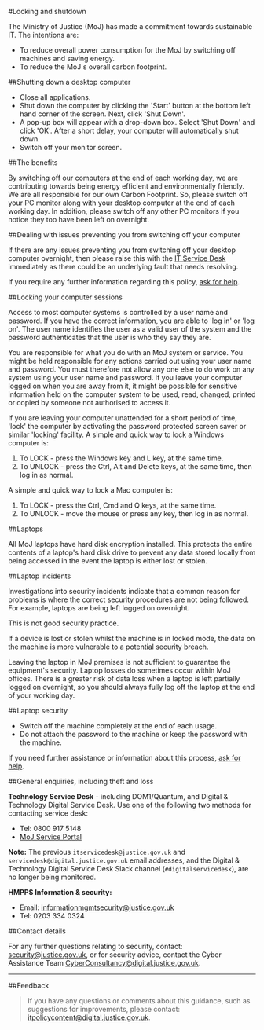 #Locking and shutdown

The Ministry of Justice (MoJ) has made a commitment towards sustainable IT. The intentions are:

* To reduce overall power consumption for the MoJ by switching off machines and saving energy.
* To reduce the MoJ's overall carbon footprint.

##Shutting down a desktop computer

* Close all applications.
* Shut down the computer by clicking the 'Start' button at the bottom left hand corner of the screen. Next, click 'Shut Down'.
* A pop-up box will appear with a drop-down box. Select 'Shut Down' and click 'OK'. After a short delay, your computer will automatically shut down.
* Switch off your monitor screen.

##The benefits

By switching off our computers at the end of each working day, we are contributing towards being energy efficient and environmentally friendly. We are all responsible for our own Carbon Footprint. So, please switch off your PC monitor along with your desktop computer at the end of each working day. In addition, please switch off any other PC monitors if you notice they too have been left on overnight.

##Dealing with issues preventing you from switching off your computer

If there are any issues preventing you from switching off your desktop computer overnight, then please raise this with the [IT Service Desk](#general-enquiries-including-theft-and-loss) immediately as there could be an underlying fault that needs resolving.

If you require any further information regarding this policy, [ask for help](#contact-details).

##Locking your computer sessions

Access to most computer systems is controlled by a user name and password. If you have the correct information, you are able to 'log in' or 'log on'. The user name identifies the user as a valid user of the system and the password authenticates that the user is who they say they are.

You are responsible for what you do with an MoJ system or service. You might be held responsible for any actions carried out using your user name and password. You must therefore not allow any one else to do work on any system using your user name and password. If you leave your computer logged on when you are away from it, it might be possible for sensitive information held on the computer system to be used, read, changed, printed or copied by someone not authorised to access it.

If you are leaving your computer unattended for a short period of time, 'lock' the computer by activating the password protected screen saver or similar 'locking' facility. A simple and quick way to lock a Windows computer is:

1.  To LOCK - press the Windows key and L key, at the same time.
2.  To UNLOCK - press the Ctrl, Alt and Delete keys, at the same time, then log in as normal.

A simple and quick way to lock a Mac computer is:

1.  To LOCK - press the Ctrl, Cmd and Q keys, at the same time.
2.  To UNLOCK - move the mouse or press any key, then log in as normal.

##Laptops

All MoJ laptops have hard disk encryption installed. This protects the entire contents of a laptop's hard disk drive to prevent any data stored locally from being accessed in the event the laptop is either lost or stolen.

##Laptop incidents

Investigations into security incidents indicate that a common reason for problems is where the correct security procedures are not being followed. For example, laptops are being left logged on overnight.

This is not good security practice.

If a device is lost or stolen whilst the machine is in locked mode, the data on the machine is more vulnerable to a potential security breach.

Leaving the laptop in MoJ premises is not sufficient to guarantee the equipment's security. Laptop losses do sometimes occur within MoJ offices. There is a greater risk of data loss when a laptop is left partially logged on overnight, so you should always fully log off the laptop at the end of your working day.

##Laptop security

* Switch off the machine completely at the end of each usage.
* Do not attach the password to the machine or keep the password with the machine.

If you need further assistance or information about this process, [ask for help](#contact-details).

##General enquiries, including theft and loss

**Technology Service Desk** - including DOM1/Quantum, and Digital & Technology Digital Service Desk. Use one of the following two methods for contacting service desk:

* Tel: 0800 917 5148
* [MoJ Service Portal](https://mojprod.service-now.com/moj_sp)

**Note:** The previous `itservicedesk@justice.gov.uk` and `servicedesk@digital.justice.gov.uk` email addresses, and the Digital & Technology Digital Service Desk Slack channel (`#digitalservicedesk`), are no longer being monitored.

**HMPPS Information & security:**

* Email: [informationmgmtsecurity@justice.gov.uk](mailto:informationmgmtsecurity@justice.gov.uk)
* Tel: 0203 334 0324

##Contact details

For any further questions relating to security, contact: [security@justice.gov.uk](mailto:security@justice.gov.uk), or for security advice, contact the Cyber Assistance Team [CyberConsultancy@digital.justice.gov.uk](mailto:CyberConsultancy@digital.justice.gov.uk).

---

##Feedback

> If you have any questions or comments about this guidance, such as suggestions for improvements, please contact: [itpolicycontent@digital.justice.gov.uk](mailto:itpolicycontent@digital.justice.gov.uk).

